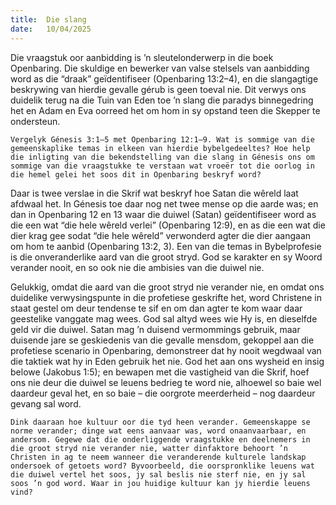 ```yaml
---
title:  Die slang
date:   10/04/2025
---
```


Die vraagstuk oor aanbidding is ’n sleutelonderwerp in die boek Openbaring. Die skuldige en bewerker van valse stelsels van aanbidding word as die “draak” geïdentifiseer (Openbaring 13:2–4), en die slangagtige beskrywing van hierdie gevalle gérub is geen toeval nie. Dit verwys ons duidelik terug na die Tuin van Eden toe ’n slang die paradys binnegedring het en Adam en Eva oorreed het om hom in sy opstand teen die Skepper te ondersteun.

`Vergelyk Génesis 3:1–5 met Openbaring 12:1–9. Wat is sommige van die gemeenskaplike temas in elkeen van hierdie bybelgedeeltes? Hoe help die inligting van die bekendstelling van die slang in Génesis ons om sommige van die vraagstukke te verstaan wat vroeër tot die oorlog in die hemel gelei het soos dit in Openbaring beskryf word?`

Daar is twee verslae in die Skrif wat beskryf hoe Satan die wêreld laat afdwaal het. In Génesis toe daar nog net twee mense op die aarde was; en dan in Openbaring 12 en 13 waar die duiwel (Satan) geïdentifiseer word as die een wat “die hele wêreld verlei” (Openbaring 12:9), en as die een wat die dier krag gee sodat “die hele wêreld” verwonderd agter die dier aangaan om hom te aanbid (Openbaring 13:2, 3). Een van die temas in Bybelprofesie is die onveranderlike aard van die groot stryd. God se karakter en sy Woord verander nooit, en so ook nie die ambisies van die duiwel nie.

Gelukkig, omdat die aard van die groot stryd nie verander nie, en omdat ons duidelike verwysingspunte in die profetiese geskrifte het, word Christene in staat gestel om deur tendense te sif en om dan agter te kom waar daar geestelike vanggate mag wees. God sal altyd wees wie Hy is, en dieselfde geld vir die duiwel. Satan mag ’n duisend vermommings gebruik, maar duisende jare se geskiedenis van die gevalle mensdom, gekoppel aan die profetiese scenario in Openbaring, demonstreer dat hy nooit wegdwaal van die taktiek wat hy in Eden gebruik het nie. God het aan ons wysheid en insig belowe (Jakobus 1:5); en bewapen met die vastigheid van die Skrif, hoef ons nie deur die duiwel se leuens bedrieg te word nie, alhoewel so baie wel daardeur geval het, en so baie – die oorgrote meerderheid – nog daardeur gevang sal word.

`Dink daaraan hoe kultuur oor die tyd heen verander. Gemeenskappe se norme verander; dinge wat eens aanvaar was, word onaanvaarbaar, en andersom. Gegewe dat die onderliggende vraagstukke en deelnemers in die groot stryd nie verander nie, watter dinfaktore behoort ’n Christen in ag te neem wanneer die veranderende kulturele landskap ondersoek of getoets word? Byvoorbeeld, die oorspronklike leuens wat die duiwel vertel het soos, jy sal beslis nie sterf nie, en jy sal soos ’n god word. Waar in jou huidige kultuur kan jy hierdie leuens vind?`